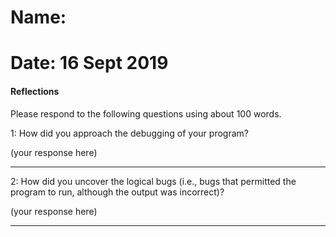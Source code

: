 # Name:
# Date: 16 Sept 2019


#### Reflections

Please respond to the following questions using about 100 words.

1: How did you approach the debugging of your program?


(your response here)
___

2: How did you uncover the logical bugs (i.e., bugs that permitted the program to run, although the output was incorrect)?


(your response here)
___
